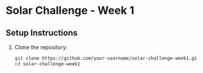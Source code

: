 # Solar Challenge - Week 1

## Setup Instructions

1. Clone the repository:
   ```bash
   git clone https://github.com/your-username/solar-challenge-week1.git
   cd solar-challenge-week1
